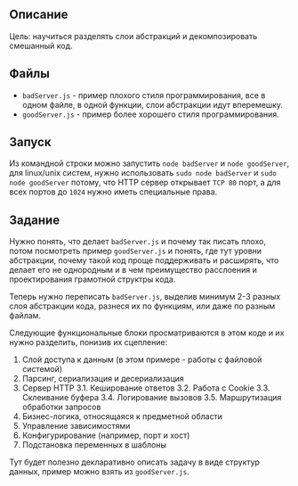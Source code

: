 ## Описание

Цель: научиться разделять слои абстракций и декомпозировать смешанный код.

## Файлы

* `badServer.js` - пример плохого стиля программирования, все в одном файле,
в одной функции, слои абстракции идут вперемешку.
* `goodServer.js` - пример более хорошего стиля программирования.

## Запуск

Из командной строки можно запустить `node badServer` и `node goodServer`,
для linux/unix систем, нужно использовать `sudo node badServer` и
`sudo node goodServer` потому, что HTTP сервер открывает `TCP 80` порт,
а для всех портов до `1024` нужно иметь специальные права.

## Задание

Нужно понять, что делает `badServer.js` и почему так писать плохо, потом
посмотреть пример `goodServer.js` и понять, где тут уровни абстракции, почему
такой код проще поддерживать и расширять, что делает его не однородным и в чем
преимущество расслоения и проектирования грамотной структры кода.

Теперь нужно переписать `badServer.js`, выделив минимум 2-3 разных слоя
абстракции кода, разнеся их по функциям, или даже по разным файлам.

Следующие функциональные блоки просматриваются в этом коде и их нужно
разделить, понизив их сцепление:

1. Слой доступа к данным (в этом примере - работы с файловой системой)
2. Парсинг, сериализация и десериализация
3. Сервер HTTP
3.1. Кеширование ответов
3.2. Работа с Cookie
3.3. Склеивание буфера
3.4. Логирование вызовов
3.5. Маршрутизация обработки запросов
4. Бизнес-логика, относящаяся к предметной области
5. Управление зависимостями
6. Конфигурирование (например, порт и хост)
7. Подстановка переменных в шаблоны

Тут будет полезно декларативно описать задачу в виде структур данных, пример
можно взять из `goodServer.js`.
